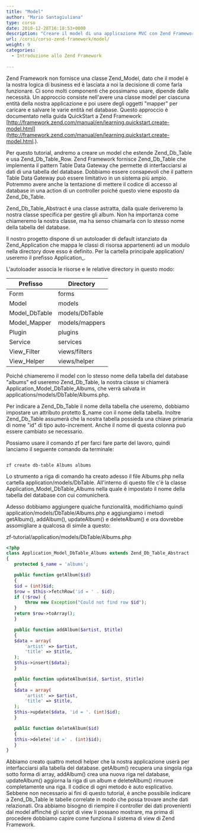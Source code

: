 ```yaml
---
title: "Model"
author: "Mario Santagiuliana"
type: corso
date: 2010-12-28T16:18:53+0000
description: "Creare il model di una applicazione MVC con Zend Framework utilizzando Zend_Db_Table"
url: /corsi/corso-zend-framework/model/
weight: 9
categories:
  - Introduzione allo Zend Framework
  
---
```

Zend Framework non fornisce una classe Zend\_Model, dato che il model è la nostra logica di business ed è lasciata a noi la decisione di come farla funzionare. Ci sono molti componenti che possimamo usare, dipende dalle necessità. Un approccio consiste nell'avere una classe model per ciascuna entità della nostra applicazione e poi usere degli oggetti "mapper" per caricare e salvare le varie entità nel database. Questo approccio è documentato nella guida QuickStart a Zend Framework: [http://framework.zend.com/manual/en/learning.quickstart.create-model.html](http://framework.zend.com/manual/en/learning.quickstart.create-model.html.).

Per questo tutorial, andremo a creare un model che estende Zend\_Db\_Table e usa Zend\_Db\_Table\_Row. Zend Framework fornisce Zend\_Db\_Table che implementa il pattern Table Data Gateway che permette di interfacciarsi ai dati di una tabella del database. Dobbiamo essere consapevoli che il pattern Table Data Gateway può essere limitativo in un sistema più ampio. Potremmo avere anche la tentazione di mettere il codice di accesso al database in una action di un controller poiché questo viene esposto da Zend\_Db\_Table.

Zend\_Db\_Table\_Abstract è una classe astratta, dalla quale deriveremo la nostra classe specifica per gestire gli album. Non ha importanza come chiameremo la nostra classe, ma ha senso chiamarla con lo stesso nome della tabella del database.

Il nostro progetto dispone di un autoloader di default istanziato da Zend\_Application che mappa le classi di risorsa appartenenti ad un modulo nella directory dove esso è definito. Per la cartella principale application/ useremo il prefisso Application\_.

L'autoloader associa le risorse e le relative directory in questo modo:

 | Prefisso | Directory |
|---|---|
| Form | forms |
| Model | models |
| Model\_DbTable | models/DbTable |
| Model\_Mapper | models/mappers |
| Plugin | plugins |
| Service | services |
| View\_Filter | views/filters |
| View\_Helper | views/helper |

Poiché chiameremo il model con lo stesso nome della tabella del database "albums" ed useremo Zend\_Db\_Table, la nostra classe si chiamerà Application\_Model\_DbTable\_Albums, che verrà salvata in applications/models/DbTable/Albums.php.

Per indicare a Zend\_Db\_Table il nome della tabella che useremo, dobbiamo impostare un attributo protetto $\_name con il nome della tabella. Inoltre Zend\_Db\_Table assumerà che la nostra tabella possieda una chiave primaria di nome "id" di tipo auto-increment. Anche il nome di questa colonna può essere cambiato se necessario.

Possiamo usare il comando zf per farci fare parte del lavoro, quindi lanciamo il seguente comando da terminale:

 ```

zf create db-table Albums albums
```

Lo strumento a riga di comando ha creato adesso il file Albums.php nella cartella application/models/DbTable. All'interno di questo file c'è la classe Application\_Model\_DbTable\_Albums nella quale è impostato il nome della tabella del database con cui comunicherà.

Adesso dobbiamo aggiungere qualche funzionalità, modifichiamo quindi application/models/DbTable/Albums.php e aggiungiamo i metodi getAlbum(), addAlbum(), updateAlbum() e deleteAlbum() e ora dovrebbe assomigliare a qualcosa di simile a questo:

zf-tutorial/application/models/DbTable/Albums.php

 ```php
<?php
class Application_Model_DbTable_Albums extends Zend_Db_Table_Abstract
{
    protected $_name = 'albums';

    public function getAlbum($id)
    {
    $id = (int)$id;
    $row = $this->fetchRow('id = ' . $id);
    if (!$row) {
        throw new Exception("Could not find row $id");
    }
    return $row->toArray();
    }

    public function addAlbum($artist, $title)
    {
    $data = array(
        'artist' => $artist,
        'title' => $title,
    );
    $this->insert($data);
    }

    public function updateAlbum($id, $artist, $title)
    {
    $data = array(
        'artist' => $artist,
        'title' => $title,
    );
    $this->update($data, 'id = '. (int)$id);
    }

    public function deleteAlbum($id)
    {
    $this->delete('id =' . (int)$id);
    }
}
```

Abbiamo creato quattro metodi helper che la nostra applicazione userà per interfacciarsi alla tabella del database. getAlbum() recupera una singola riga sotto forma di array, addAlbum() crea una nuova riga nel database, updateAlbum() aggiorna la riga di un album e deleteAlbum() rimuove completamente una riga. Il codice di ogni metodo è auto esplicativo. Sebbene non necessario ai fini di questo tutorial, è anche possibile indicare a Zend\_Db\_Table le tabelle correlate in modo che possa trovare anche dati relazionati.
 Ora abbiamo bisogno di riempire il controller dei dati provenienti dal model affinché gli script di view li possano mostrare, ma prima di procedere dobbiamo capire come funziona il sistema di view di Zend Framework.